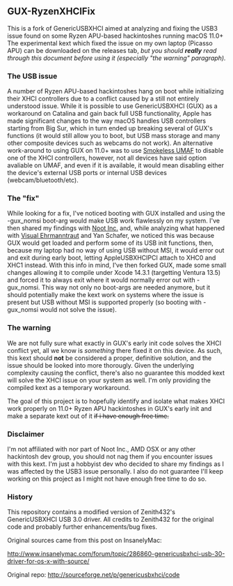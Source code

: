 ## GUX-RyzenXHCIFix

This is a fork of GenericUSBXHCI aimed at analyzing and fixing the USB3 issue found on some Ryzen APU-based hackintoshes running macOS 11.0+
The experimental kext which fixed the issue on my own laptop (Picasso APU) can be downloaded on the releases tab, *but you should **really** read through this document before using it (especially "the warning" paragraph).*

### The USB issue

A number of Ryzen APU-based hackintoshes hang on boot while initializing their XHCI controllers due to a conflict caused by a still not entirely understood issue. While it is possible to use GenericUSBXHCI (GUX) as a workaround on Catalina and gain back full USB functionality, Apple has made significant changes to the way macOS handles USB controllers starting from Big Sur, which in turn ended up breaking several of GUX's functions (it would still allow you to boot, but USB mass storage and many other composite devices such as webcams do not work). An alternative work-around to using GUX on 11.0+ was to use [Smokeless UMAF](https://github.com/DavidS95/Smokeless_UMAF) to disable one of the XHCI controllers, however, not all devices have said option avaliable on UMAF, and even if it is available, it would mean disabling either the device's external USB ports or internal USB devices (webcam/bluetooth/etc).

### The "fix"

While looking for a fix, I've noticed booting with GUX installed and using the -gux_nomsi boot-arg would make USB work flawlessly on my system. I've then shared my findings with [Noot Inc.](https://nootinc.github.io/) and, while analyzing what happened with [Visual Ehrmanntraut](https://github.com/ChefKissInc) and Yan Schafer, we noticed this was because GUX would get loaded and perform some of its USB init functions, then, because my laptop had no way of using USB without MSI, it would error out and exit during early boot, letting AppleUSBXHCIPCI attach to XHC0 and XHC1 instead. With this info in mind, I've then forked GUX, made some small changes allowing it to compile under Xcode 14.3.1 (targetting Ventura 13.5) and forced it to always exit where it would normally error out with -gux_nomsi. This way not only no boot-args are needed anymore, but it should potentially make the kext work on systems where the issue is present but USB without MSI is supported properly (so booting with -gux_nomsi would not solve the issue).

### The warning

We are not fully sure what exactly in GUX's early init code solves the XHCI conflict yet, all we know is *something* there fixed it on this device. As such, this kext should **not** be considered a proper, definitive solution, and the issue should be looked into more thorougly. Given the underlying complexity causing the conflict, there's also no guarantee this modded kext will solve the XHCI issue on your system as well. I'm only providing the compiled kext as a temporary workaround.

The goal of this project is to hopefully identify and isolate what makes XHCI work properly on 11.0+ Ryzen APU hackintoshes in GUX's early init and make a separate kext out of it ~~if i have enough free time.~~

### Disclaimer

I'm not affiliated with nor part of Noot Inc., AMD OSX or any other hackintosh dev group, you should not nag them if you encounter issues with this kext. I'm just a hobbyist dev who decided to share my findings as I was affected by the USB3 issue personally.
I also do not guarantee I'll keep working on this project as I might not have enough free time to do so.

### History

This repository contains a modified version of Zenith432's GenericUSBXHCI USB 3.0 driver. All credits to Zenith432 for the original code and probably further enhancements/bug fixes.

Original sources came from this post on InsanelyMac:

http://www.insanelymac.com/forum/topic/286860-genericusbxhci-usb-30-driver-for-os-x-with-source/

Original repo:
http://sourceforge.net/p/genericusbxhci/code
